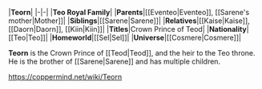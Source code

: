 |**Teorn**|
|-|-|
|**Teo Royal Family**|
|**Parents**|[[Eventeo\|Eventeo]], [[Sarene's mother\|Mother]]|
|**Siblings**|[[Sarene\|Sarene]]|
|**Relatives**|[[Kaise\|Kaise]], [[Daorn\|Daorn]], [[Kiin\|Kiin]]|
|**Titles**|Crown Prince of Teod|
|**Nationality**|[[Teo\|Teo]]|
|**Homeworld**|[[Sel\|Sel]]|
|**Universe**|[[Cosmere\|Cosmere]]|

**Teorn** is the Crown Prince of [[Teod\|Teod]], and the heir to the Teo throne.
He is the brother of [[Sarene\|Sarene]] and has multiple children.



https://coppermind.net/wiki/Teorn